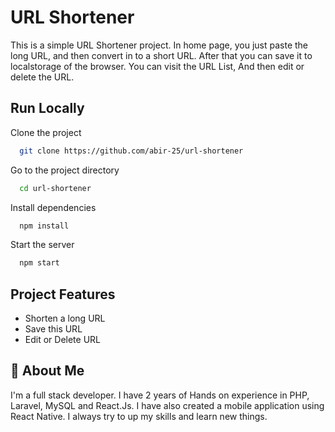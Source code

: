
# URL Shortener

This is a simple URL Shortener project. In home page, you just paste the long URL, and then convert in to a short URL. After that you can save it to localstorage of the browser. You can visit the URL List, And then edit or delete the URL.



## Run Locally

Clone the project

```bash
  git clone https://github.com/abir-25/url-shortener
```

Go to the project directory

```bash
  cd url-shortener
```

Install dependencies

```bash
  npm install
```

Start the server

```bash
  npm start
```


## Project Features

- Shorten a long URL
- Save this URL
- Edit or Delete URL


## 🚀 About Me
I'm a full stack developer. I have 2 years of Hands on experience in PHP, Laravel, MySQL and React.Js. I have also created a mobile application using React Native. I always try to up my skills and learn new things. 

